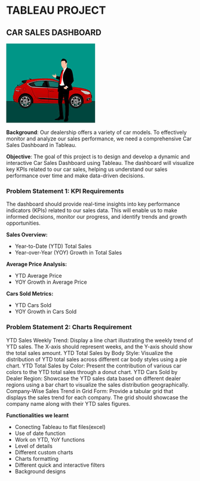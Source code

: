# TABLEAU PROJECT
## CAR SALES DASHBOARD
![car](car.jpeg)

**Background**: Our dealership offers a variety of car models. To effectively monitor and analyze our sales performance, we need a comprehensive Car Sales Dashboard in Tableau.

**Objective**: The goal of this project is to design and develop a dynamic and interactive Car Sales Dashboard using Tableau. The dashboard will visualize key KPIs related to our car sales, helping us understand our sales performance over time and make data-driven decisions.

### Problem Statement 1: KPI Requirements
The dashboard should provide real-time insights into key performance indicators (KPIs) related to our sales data. This will enable us to make informed decisions, monitor our progress, and identify trends and growth opportunities.

**Sales Overview:**
- Year-to-Date (YTD) Total Sales
- Year-over-Year (YOY) Growth in Total Sales

**Average Price Analysis:**
- YTD Average Price
- YOY Growth in Average Price

**Cars Sold Metrics:**
- YTD Cars Sold
- YOY Growth in Cars Sold

### Problem Statement 2: Charts Requirement

YTD Sales Weekly Trend: Display a line chart illustrating the weekly trend of YTD sales. The X-axis should represent weeks, and the Y-axis should show the total sales amount.
YTD Total Sales by Body Style: Visualize the distribution of YTD total sales across different car body styles using a pie chart.
YTD Total Sales by Color: Present the contribution of various car colors to the YTD total sales through a donut chart.
YTD Cars Sold by Dealer Region: Showcase the YTD sales data based on different dealer regions using a bar chart to visualize the sales distribution geographically.
Company-Wise Sales Trend in Grid Form: Provide a tabular grid that displays the sales trend for each company. The grid should showcase the company name along with their YTD sales figures.

**Functionalities we learnt**
- Conecting Tableau to flat files(excel)
- Use of date function
- Work on YTD, YoY functions
- Level of details
- Different custom charts
- Charts formatting
- Different quick and interactive filters
- Background designs
